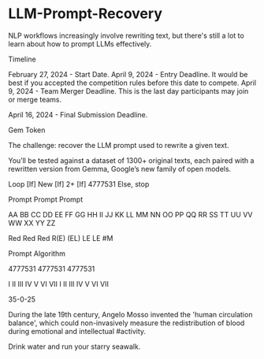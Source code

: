 # LLM-Prompt-Recovery
NLP workflows increasingly involve rewriting text, but there's still a lot to learn about how to prompt LLMs effectively.

Timeline

February 27, 2024 - Start Date.
April 9, 2024 - Entry Deadline. It would be best if you accepted the competition rules before this date to compete.
April 9, 2024 - Team Merger Deadline. This is the last day participants may join or merge teams.

April 16, 2024 - Final Submission Deadline.

Gem Token

The challenge: recover the LLM prompt used to rewrite a given text.

You’ll be tested against a dataset of 1300+ original texts,
each paired with a rewritten version from Gemma,
Google’s new family of open models.

Loop
[If] New
[If] 2+
[If] 4777531
Else, stop

Prompt Prompt Prompt

AA
BB
CC
DD
EE
FF
GG
HH
II
JJ
KK
LL
MM
NN
OO
PP
QQ
RR
SS
TT
UU
VV
WW
XX
YY
ZZ

Red Red Red R(E)
(EL) LE LE #M

Prompt Algorithm

4777531
4777531
4777531

I II III IV V VI VII I II III IV V VI VII

35-0-25

During the late 19th century, Angelo Mosso invented the 'human circulation balance',
which could non-invasively measure the redistribution of blood during emotional and
intellectual #activity.

Drink water and run your starry seawalk.
